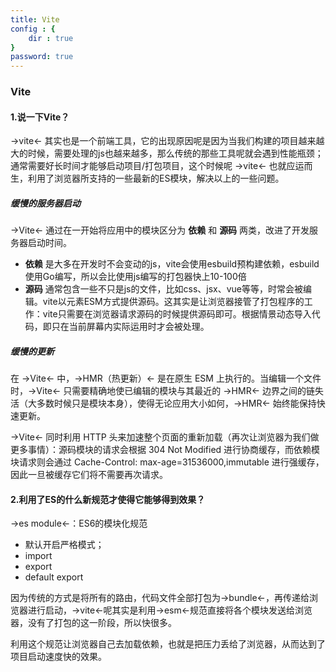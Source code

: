 ```yaml
---
title: Vite
config : {
    dir : true
}
password: true
---
```



### Vite

#### 1.说一下Vite？

->vite<- 其实也是一个前端工具，它的出现原因呢是因为当我们构建的项目越来越大的时候，需要处理的js也越来越多，那么传统的那些工具呢就会遇到性能瓶颈；通常需要好长时间才能够启动项目/打包项目，这个时候呢 ->vite<- 也就应运而生，利用了浏览器所支持的一些最新的ES模块，解决以上的一些问题。

##### 缓慢的服务器启动

->Vite<- 通过在一开始将应用中的模块区分为 **依赖** 和 **源码** 两类，改进了开发服务器启动时间。

+ **依赖** 是大多在开发时不会变动的js，vite会使用esbuild预构建依赖，esbuild使用Go编写，所以会比使用js编写的打包器快上10-100倍
+ **源码** 通常包含一些不只是js的文件，比如css、jsx、vue等等，时常会被编辑。vite以元素ESM方式提供源码。这其实是让浏览器接管了打包程序的工作：vite只需要在浏览器请求源码的时候提供源码即可。根据情景动态导入代码，即只在当前屏幕内实际运用时才会被处理。

##### 缓慢的更新

在 ->Vite<- 中，->HMR（热更新）<- 是在原生 ESM 上执行的。当编辑一个文件时，->Vite<- 只需要精确地使已编辑的模块与其最近的 ->HMR<- 边界之间的链失活（大多数时候只是模块本身），使得无论应用大小如何，->HMR<- 始终能保持快速更新。

->Vite<- 同时利用 HTTP 头来加速整个页面的重新加载（再次让浏览器为我们做更多事情）：源码模块的请求会根据 304 Not Modified 进行协商缓存，而依赖模块请求则会通过 Cache-Control: max-age=31536000,immutable 进行强缓存，因此一旦被缓存它们将不需要再次请求。

#### 2.利用了ES的什么新规范才使得它能够得到效果？

->es module<-：ES6的模块化规范

+ 默认开启严格模式；
+ import
+ export
+ default export

因为传统的方式是将所有的路由，代码文件全部打包为->bundle<-，再传递给浏览器进行启动，->vite<-呢其实是利用->esm<-规范直接将各个模块发送给浏览器，没有了打包的这一阶段，所以快很多。

利用这个规范让浏览器自己去加载依赖，也就是把压力丢给了浏览器，从而达到了项目启动速度快的效果。